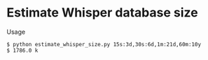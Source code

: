 # Estimate Whisper database size

Usage

    $ python estimate_whisper_size.py 15s:3d,30s:6d,1m:21d,60m:10y
    $ 1786.0 k

